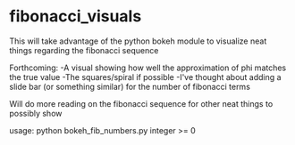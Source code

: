 # fibonacci_visuals
This will take advantage of the python bokeh module to visualize neat things regarding the fibonacci sequence

Forthcoming:
    -A visual showing how well the approximation of phi matches the true value
    -The squares/spiral if possible
    -I've thought about adding a slide bar (or something similar) for the number of fibonacci terms

Will do more reading on the fibonacci sequence for other neat things to possibly show

usage: python bokeh_fib_numbers.py integer >= 0
